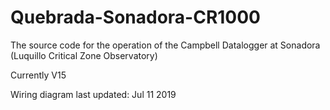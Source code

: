 # Quebrada-Sonadora-CR1000
The source code for the operation of the Campbell Datalogger at Sonadora (Luquillo Critical Zone Observatory)

Currently V15

Wiring diagram last updated: Jul 11 2019
